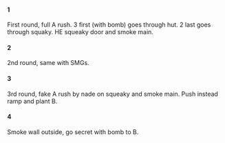 #### 1

First round, full A rush. 3 first (with bomb) goes through hut. 2 last goes through squaky. HE squeaky door and smoke main.

#### 2

2nd round, same with SMGs.

#### 3

3rd round, fake A rush by nade on squeaky and smoke main. Push instead ramp and plant B.

#### 4

Smoke wall outside, go secret with bomb to B.
